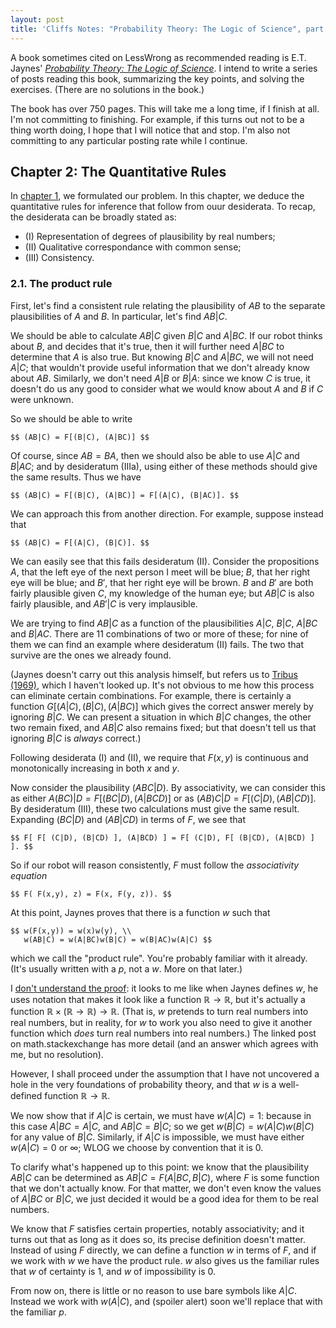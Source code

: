 ```yaml
---
layout: post
title: 'Cliffs Notes: "Probability Theory: The Logic of Science", part 2'
---
```

A book sometimes cited on LessWrong as recommended reading is E.T. Jaynes' [*Probability Theory: The Logic of Science*](http://www-biba.inrialpes.fr/Jaynes/prob.html). I intend to write a series of posts reading this book, summarizing the key points, and solving the exercises. (There are no solutions in the book.)

The book has over 750 pages. This will take me a long time, if I finish at all. I'm not committing to finishing. For example, if this turns out not to be a thing worth doing, I hope that I will notice that and stop. I'm also not committing to any particular posting rate while I continue.

## Chapter 2: The Quantitative Rules

In [chapter 1](/posts/2014/02/02/cliffs-notes-pttlos-part-1.html), we formulated our problem. In this chapter, we deduce the quantitative rules for inference that follow from  ouur desiderata. To recap, the desiderata can be broadly stated as:

* (I) Representation of degrees of plausibility by real numbers;
* (II) Qualitative correspondance with common sense;
* (III) Consistency.

### 2.1. The product rule

First, let's find a consistent rule relating the plausibility of $AB$ to the separate plausibilities of $A$ and $B$. In particular, let's find $AB|C$.

We should be able to calculate $AB|C$ given $B|C$ and $A|BC$. If our robot thinks about $B$, and decides that it's true, then it will further need $A|BC$ to determine that $A$ is also true. But knowing $B|C$ and $A|BC$, we will not need $A|C$; that wouldn't provide useful information that we don't already know about $AB$. Similarly, we don't need $A|B$ or $B|A$: since we know $C$ is true, it doesn't do us any good to consider what we would know about $A$ and $B$ if $C$ were unknown.

So we should be able to write

    $$ (AB|C) = F[(B|C), (A|BC)] $$

Of course, since $AB = BA$, then we should also be able to use $A|C$ and $B|AC$; and by desideratum (IIIa), using either of these methods should give the same results. Thus we have

    $$ (AB|C) = F[(B|C), (A|BC)] = F[(A|C), (B|AC)]. $$

We can approach this from another direction. For example, suppose instead that

    $$ (AB|C) = F[(A|C), (B|C)]. $$

We can easily see that this fails desideratum (II). Consider the propositions $A$, that the left eye of the next person I meet will be blue; $B$, that her right eye will be blue; and $B'$, that her right eye will be brown. $B$ and $B'$ are both fairly plausible given $C$, my knowledge of the human eye; but $AB|C$ is also fairly plausible, and $AB'|C$ is very implausible.

We are trying to find $AB|C$ as a function of the plausibilities $A|C$, $B|C$, $A|BC$ and $B|AC$. There are $11$ combinations of two or more of these; for nine of them we can find an example where desideratum (II) fails. The two that survive are the ones we already found.

(Jaynes doesn't carry out this analysis himself, but refers us to [Tribus (1969)](http://www.amazon.com/Rational-descriptions-decisions-Pergamon-engineering/dp/0080063934/ref=la_B001HP9MS8_1_1?s=books&ie=UTF8&qid=1394285981&sr=1-1), which I haven't looked up. It's not obvious to me how this process can eliminate certain combinations. For example, there is certainly a function $G[ (A|C), (B|C), (A|BC) ]$ which gives the correct answer merely by ignoring $B|C$. We can present a situation in which $B|C$ changes, the other two remain fixed, and $AB|C$ also remains fixed; but that doesn't tell us that ignoring $B|C$ is *always* correct.)

Following desiderata (I) and (II), we require that $F(x,y)$ is continuous and monotonically increasing in both $x$ and $y$.

Now consider the plausibility $(ABC|D)$. By associativity, we can consider this as either $A(BC)|D = F[ (BC|D), (A|BCD) ]$ or as $(AB)C|D = F[ (C|D), (AB|CD) ]$. By desideratum (III), these two calculations must give the same result. Expanding $(BC|D)$ and $(AB|CD)$ in terms of $F$, we see that

    $$ F[ F[ (C|D), (B|CD) ], (A|BCD) ] = F[ (C|D), F[ (B|CD), (A|BCD) ] ]. $$

So if our robot will reason consistently, $F$ must follow the *associativity equation*

    $$ F( F(x,y), z) = F(x, F(y, z)). $$

At this point, Jaynes proves that there is a function $w$ such that

    $$ w(F(x,y)) = w(x)w(y), \\
       w(AB|C) = w(A|BC)w(B|C) = w(B|AC)w(A|C) $$

which we call the "product rule". You're probably familiar with it already. (It's usually written with a $p$, not a $w$. More on that later.)

I [don't understand the proof](http://math.stackexchange.com/questions/721178/how-do-we-make-this-integration-rigorous): it looks to me like when Jaynes defines $w$, he uses notation that makes it look like a function $ℝ → ℝ$, but it's actually a function $ℝ × (ℝ → ℝ) → ℝ$. (That is, $w$ pretends to turn real numbers into real numbers, but in reality, for $w$ to work you also need to give it another function which *does* turn real numbers into real numbers.) The linked post on math.stackexchange has more detail (and an answer which agrees with me, but no resolution).

However, I shall proceed under the assumption that I have not uncovered a hole in the very foundations of probability theory, and that $w$ is a well-defined function $ℝ → ℝ$.

We now show that if $A|C$ is certain, we must have $w(A|C) = 1$: because in this case $A|BC = A|C$, and $AB|C = B|C$; so we get $w(B|C) = w(A|C)w(B|C)$ for any value of $B|C$. Similarly, if $A|C$ is impossible, we must have either $w(A|C)
= 0$ or $∞$; WLOG we choose by convention that it is $0$.

To clarify what's happened up to this point: we know that the plausibility $AB|C$ can be determined as $AB|C = F(A|BC, B|C)$, where $F$ is some function that we don't actually know. For that matter, we don't even know the values of $A|BC$ or $B|C$, we just decided it would be a good idea for them to be real numbers.

We know that $F$ satisfies certain properties, notably associativity; and it turns out that as long as it does so, its precise definition doesn't matter. Instead of using $F$ directly, we can define a function $w$ in terms of $F$, and if we work with $w$ we have the product rule. $w$ also gives us the familiar rules that $w$ of certainty is $1$, and $w$ of impossibility is $0$.

From now on, there is little or no reason to use bare symbols like $A|C$. Instead we work with $w(A|C)$, and (spoiler alert) soon we'll replace that with the familiar $p$.
